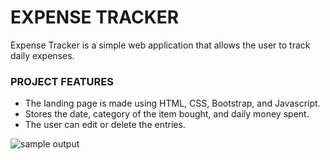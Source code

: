# EXPENSE TRACKER
Expense Tracker is a simple web application that allows the user to track daily expenses.

### PROJECT FEATURES
* The landing page is made using HTML, CSS, Bootstrap, and Javascript.
* Stores the date, category of the item bought, and daily money spent.
* The user can edit or delete the entries.










![sample output](https://github.com/Soumya-Senthil/ExpenseTracker/assets/153606570/bae88a8d-1b76-4927-bd2c-ab3e398c370e)
